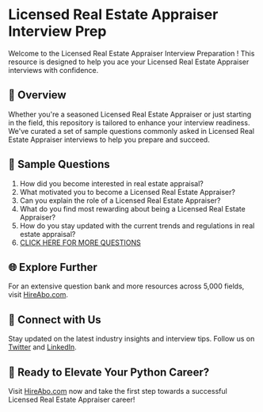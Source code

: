 # Licensed Real Estate Appraiser Interview Prep

Welcome to the Licensed Real Estate Appraiser Interview Preparation ! This resource is designed to help you ace your Licensed Real Estate Appraiser interviews with confidence.

## 🚀 Overview

Whether you're a seasoned Licensed Real Estate Appraiser or just starting in the field, this repository is tailored to enhance your interview readiness. We've curated a set of sample questions commonly asked in Licensed Real Estate Appraiser interviews to help you prepare and succeed.

## 📝 Sample Questions

1. How did you become interested in real estate appraisal?
2. What motivated you to become a Licensed Real Estate Appraiser?
3. Can you explain the role of a Licensed Real Estate Appraiser?
4. What do you find most rewarding about being a Licensed Real Estate Appraiser?
5. How do you stay updated with the current trends and regulations in real estate appraisal?
6. [CLICK HERE FOR MORE QUESTIONS](https://hireabo.com/job/21_2_10/Licensed%20Real%20Estate%20Appraiser)

## 🌐 Explore Further

For an extensive question bank and more resources across 5,000 fields, visit [HireAbo.com](https://www.hireabo.com).

## 📱 Connect with Us

Stay updated on the latest industry insights and interview tips. Follow us on [Twitter](https://twitter.com/hireabo) and [LinkedIn](https://www.linkedin.com/in/hire-abo-3609972a8/).

## 🚀 Ready to Elevate Your Python Career?

Visit [HireAbo.com](https://www.hireabo.com) now and take the first step towards a successful Licensed Real Estate Appraiser career!